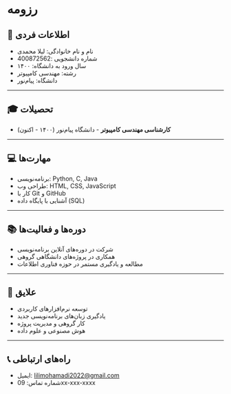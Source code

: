 # رزومه

## 👤 اطلاعات فردی
- نام و نام خانوادگی: لیلا محمدی
- شماره دانشجویی :400872562
- سال ورود به دانشگاه: ۱۴۰۰
- رشته: مهندسی کامپیوتر
- دانشگاه: پیام‌نور

---

## 🎓 تحصیلات
- **کارشناسی مهندسی کامپیوتر** - دانشگاه پیام‌نور (۱۴۰۰ - اکنون)

---

## 💻 مهارت‌ها
- برنامه‌نویسی: Python, C, Java
- طراحی وب: HTML, CSS, JavaScript
- کار با Git و GitHub
- آشنایی با پایگاه داده (SQL)

---

## 📚 دوره‌ها و فعالیت‌ها
- شرکت در دوره‌های آنلاین برنامه‌نویسی
- همکاری در پروژه‌های دانشگاهی گروهی
- مطالعه و یادگیری مستمر در حوزه فناوری اطلاعات

---

## 🎯 علایق
- توسعه نرم‌افزارهای کاربردی
- یادگیری زبان‌های برنامه‌نویسی جدید
- کار گروهی و مدیریت پروژه
- هوش مصنوعی و علوم داده

---

## 📞 راه‌های ارتباطی
- ایمیل: lilimohamadi2022@gmail.com
- شماره تماس: 09xx-xxx-xxxx

